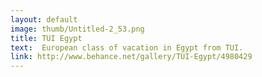 ```yaml
---
layout: default
image: thumb/Untitled-2_53.png
title: TUI Egypt
text:  European class of vacation in Egypt from TUI.
link: http://www.behance.net/gallery/TUI-Egypt/4980429
---
```

